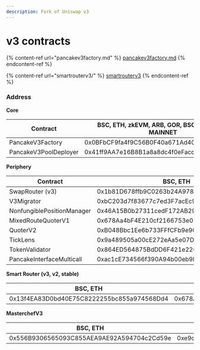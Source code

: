 ```yaml
---
description: Fork of Uniswap v3
---
```


# v3 contracts

{% content-ref url="pancakev3factory.md" %}
[pancakev3factory.md](pancakev3factory.md)
{% endcontent-ref %}

{% content-ref url="smartrouterv3/" %}
[smartrouterv3](smartrouterv3/)
{% endcontent-ref %}

### Address

**Core**

<table><thead><tr><th width="238.33333333333331">Contract</th><th width="297">BSC, ETH, zkEVM, ARB, GOR, BSC TESTNET / MAINNET</th><th>zkSync</th></tr></thead><tbody><tr><td>PancakeV3Factory</td><td>0x0BFbCF9fa4f9C56B0F40a671Ad40E0805A091865</td><td>0x1BB72E0CbbEA93c08f535fc7856E0338D7F7a8aB</td></tr><tr><td>PancakeV3PoolDeployer</td><td>0x41ff9AA7e16B8B1a8a8dc4f0eFacd93D02d071c9</td><td>0x7f71382044A6a62595D5D357fE75CA8199123aD6</td></tr></tbody></table>

**Periphery**

| Contract                   | BSC, ETH                                   | zkEVM                                      | Arbitrum                                   | zkSync                                     | GOR, BSC TESTNET                           |
| -------------------------- | ------------------------------------------ | ------------------------------------------ | ------------------------------------------ | ------------------------------------------ | ------------------------------------------ |
| SwapRouter (v3)            | 0x1b81D678ffb9C0263b24A97847620C99d213eB14 | 0x1b81D678ffb9C0263b24A97847620C99d213eB14 | 0x1b81D678ffb9C0263b24A97847620C99d213eB14 | 0xD70C70AD87aa8D45b8D59600342FB3AEe76E3c68 | 0x1b81D678ffb9C0263b24A97847620C99d213eB14 |
| V3Migrator                 | 0xbC203d7f83677c7ed3F7acEc959963E7F4ECC5C2 | 0xbC203d7f83677c7ed3F7acEc959963E7F4ECC5C2 | 0xbC203d7f83677c7ed3F7acEc959963E7F4ECC5C2 | 0x556A72A7A3bB3bbd293D923e59b6B56898fB405D | 0x46A15B0b27311cedF172AB29E4f4766fbE7F4364 |
| NonfungiblePositionManager | 0x46A15B0b27311cedF172AB29E4f4766fbE7F4364 | 0x46A15B0b27311cedF172AB29E4f4766fbE7F4364 | 0x46A15B0b27311cedF172AB29E4f4766fbE7F4364 | 0xa815e2eD7f7d5B0c49fda367F249232a1B9D2883 | 0x427bF5b37357632377eCbEC9de3626C71A5396c1 |
| MixedRouteQuoterV1         | 0x678Aa4bF4E210cf2166753e054d5b7c31cc7fa86 | 0x4c650FB471fe4e0f476fD3437C3411B1122c4e3B | 0x3652Fc6EDcbD76161b8554388867d3dAb65eCA93 | 0x9B1edFB3848660402E4f1DC25733764e80aA627A | 0xB048Bbc1Ee6b733FFfCFb9e9CeF7375518e25997 |
| QuoterV2                   | 0xB048Bbc1Ee6b733FFfCFb9e9CeF7375518e25997 | 0xB048Bbc1Ee6b733FFfCFb9e9CeF7375518e25997 | 0xB048Bbc1Ee6b733FFfCFb9e9CeF7375518e25997 | 0x3d146FcE6c1006857750cBe8aF44f76a28041CCc | 0xbC203d7f83677c7ed3F7acEc959963E7F4ECC5C2 |
| TickLens                   | 0x9a489505a00cE272eAa5e07Dba6491314CaE3796 | 0x9a489505a00cE272eAa5e07Dba6491314CaE3796 | 0x9a489505a00cE272eAa5e07Dba6491314CaE3796 | 0x7b08978FA77910f77d273c353C62b5BFB9E6D17B | 0xac1cE734566f390A94b00eb9bf561c2625BF44ea |
| TokenValidator             | 0x864ED564875BdDD6F421e226494a0E7c071C06f8 | 0x556B9306565093C855AEA9AE92A594704c2Cd59e | 0x8be9EA9C6015985AB2F5A216093305A9AaEb8164 | 0x08529A4be615746ef31CdbeD46Ce556406787E2F | 0x678Aa4bF4E210cf2166753e054d5b7c31cc7fa86 |
| PancakeInterfaceMulticall  | 0xac1cE734566f390A94b00eb9bf561c2625BF44ea | 0xac1cE734566f390A94b00eb9bf561c2625BF44ea | 0xac1cE734566f390A94b00eb9bf561c2625BF44ea | 0x2a76b93B9Cd441AE8aDA529e0e95826e00556351 | 0x3D00CdB4785F0ef20C903A13596e0b9B2c652227 |

**Smart Router (v3, v2, stable)**

| BSC, ETH                                   | zkEVM                                      | Arbitrum                                   | zkSync                                     | GOR, BSC TESTNET                           |
| ------------------------------------------ | ------------------------------------------ | ------------------------------------------ | ------------------------------------------ | ------------------------------------------ |
| 0x13f4EA83D0bd40E75C8222255bc855a974568Dd4 | 0x678Aa4bF4E210cf2166753e054d5b7c31cc7fa86 | 0x32226588378236Fd0c7c4053999F88aC0e5cAc77 | 0xf8b59f3c3Ab33200ec80a8A58b2aA5F5D2a8944C | 0x9a489505a00cE272eAa5e07Dba6491314CaE3796 |

**MasterchefV3**

| BSC, ETH                                   | zkEVM                                      | zkSync                                     | GOR, BSC TESTNET                           |
| ------------------------------------------ | ------------------------------------------ | ------------------------------------------ | ------------------------------------------ |
| 0x556B9306565093C855AEA9AE92A594704c2Cd59e | 0xe9c7f3196ab8c09f6616365e8873daeb207c0391 | 0x4c615E78c5fCA1Ad31e4d66eb0D8688d84307463 | 0x4c650FB471fe4e0f476fD3437C3411B1122c4e3B |
